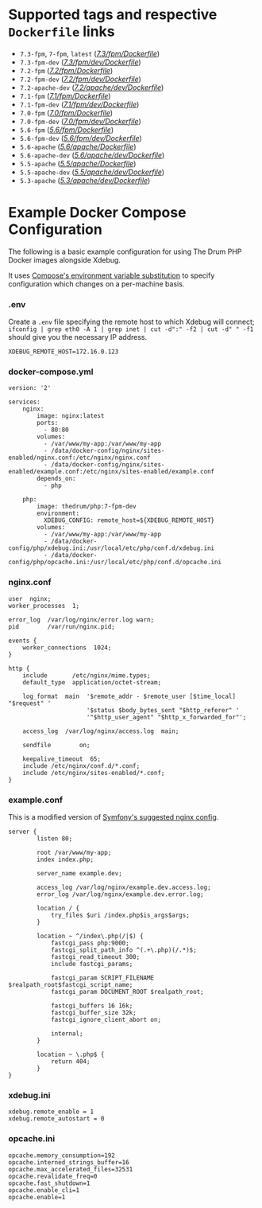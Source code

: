 # Supported tags and respective `Dockerfile` links
 - `7.3-fpm`, `7-fpm`, `latest` (*[7.3/fpm/Dockerfile](https://github.com/thedrum-developers/docker-php/blob/master/7.3/fpm/Dockerfile)*)
 - `7.3-fpm-dev` (*[7.3/fpm/dev/Dockerfile](https://github.com/thedrum-developers/docker-php/blob/master/7.3/fpm/dev/Dockerfile)*)
 - `7.2-fpm` (*[7.2/fpm/Dockerfile](https://github.com/thedrum-developers/docker-php/blob/master/7.2/fpm/Dockerfile)*)
 - `7.2-fpm-dev` (*[7.2/fpm/dev/Dockerfile](https://github.com/thedrum-developers/docker-php/blob/master/7.2/fpm/dev/Dockerfile)*)
 - `7.2-apache-dev` (*[7.2/apache/dev/Dockerfile](https://github.com/thedrum-developers/docker-php/blob/master/7.2/apache/dev/Dockerfile)*)
 - `7.1-fpm` (*[7.1/fpm/Dockerfile](https://github.com/thedrum-developers/docker-php/blob/master/7.1/fpm/Dockerfile)*)
 - `7.1-fpm-dev` (*[7.1/fpm/dev/Dockerfile](https://github.com/thedrum-developers/docker-php/blob/master/7.1/fpm/dev/Dockerfile)*)
 - `7.0-fpm` (*[7.0/fpm/Dockerfile](https://github.com/thedrum-developers/docker-php/blob/master/7.0/fpm/Dockerfile)*)
 - `7.0-fpm-dev` (*[7.0/fpm/dev/Dockerfile](https://github.com/thedrum-developers/docker-php/blob/master/7.0/fpm/dev/Dockerfile)*)
 - `5.6-fpm` (*[5.6/fpm/Dockerfile](https://github.com/thedrum-developers/docker-php/blob/master/5.6/fpm/Dockerfile)*)
 - `5.6-fpm-dev` (*[5.6/fpm/dev/Dockerfile](https://github.com/thedrum-developers/docker-php/blob/master/5.6/fpm/dev/Dockerfile)*)
 - `5.6-apache` (*[5.6/apache/Dockerfile](https://github.com/thedrum-developers/docker-php/blob/master/5.6/apache/Dockerfile)*)
 - `5.6-apache-dev` (*[5.6/apache/dev/Dockerfile](https://github.com/thedrum-developers/docker-php/blob/master/5.6/apache/dev/Dockerfile)*)
 - `5.5-apache` (*[5.5/apache/Dockerfile](https://github.com/thedrum-developers/docker-php/blob/master/5.5/apache/Dockerfile)*)
 - `5.5-apache-dev` (*[5.5/apache/dev/Dockerfile](https://github.com/thedrum-developers/docker-php/blob/master/5.5/apache/dev/Dockerfile)*)
 - `5.3-apache` (*[5.3/apache/dev/Dockerfile](https://github.com/thedrum-developers/docker-php/blob/master/5.3/apache/Dockerfile)*)

# Example Docker Compose Configuration

The following is a basic example configuration for using The Drum PHP Docker images alongside Xdebug.

It uses [Compose's environment variable substitution](https://docs.docker.com/compose/environment-variables/)
to specify configuration which changes on a per-machine basis.

### .env

Create a `.env` file specifying the remote host to which Xdebug will connect;
`ifconfig | grep eth0 -A 1 | grep inet | cut -d":" -f2 | cut -d" " -f1`
should give you the necessary IP address.

```
XDEBUG_REMOTE_HOST=172.16.0.123
```

### docker-compose.yml

```
version: '2'

services:
    nginx:
        image: nginx:latest
        ports:
          - 80:80
        volumes:
          - /var/www/my-app:/var/www/my-app
          - /data/docker-config/nginx/sites-enabled/nginx.conf:/etc/nginx/nginx.conf
          - /data/docker-config/nginx/sites-enabled/example.conf:/etc/nginx/sites-enabled/example.conf
        depends_on:
          - php

    php:
        image: thedrum/php:7-fpm-dev
        environment:
          XDEBUG_CONFIG: remote_host=${XDEBUG_REMOTE_HOST}
        volumes:
          - /var/www/my-app:/var/www/my-app
          - /data/docker-config/php/xdebug.ini:/usr/local/etc/php/conf.d/xdebug.ini
          - /data/docker-config/php/opcache.ini:/usr/local/etc/php/conf.d/opcache.ini
```

### nginx.conf

```
user  nginx;
worker_processes  1;

error_log  /var/log/nginx/error.log warn;
pid        /var/run/nginx.pid;

events {
    worker_connections  1024;
}

http {
    include       /etc/nginx/mime.types;
    default_type  application/octet-stream;

    log_format  main  '$remote_addr - $remote_user [$time_local] "$request" '
                      '$status $body_bytes_sent "$http_referer" '
                      '"$http_user_agent" "$http_x_forwarded_for"';

    access_log  /var/log/nginx/access.log  main;

    sendfile        on;

    keepalive_timeout  65;
    include /etc/nginx/conf.d/*.conf;
    include /etc/nginx/sites-enabled/*.conf;
}
```

### example.conf

This is a modified version of [Symfony's suggested nginx config](http://symfony.com/doc/current/setup/web_server_configuration.html#nginx).

```
server {
        listen 80;

        root /var/www/my-app;
        index index.php;

        server_name example.dev;

        access_log /var/log/nginx/example.dev.access.log;
        error_log /var/log/nginx/example.dev.error.log;

        location / {
            try_files $uri /index.php$is_args$args;
        }

        location ~ ^/index\.php(/|$) {
            fastcgi_pass php:9000;
            fastcgi_split_path_info ^(.+\.php)(/.*)$;
            fastcgi_read_timeout 300;
            include fastcgi_params;

            fastcgi_param SCRIPT_FILENAME $realpath_root$fastcgi_script_name;
            fastcgi_param DOCUMENT_ROOT $realpath_root;

            fastcgi_buffers 16 16k;
            fastcgi_buffer_size 32k;
            fastcgi_ignore_client_abort on;

            internal;
        }

        location ~ \.php$ {
            return 404;
        }
}

```

### xdebug.ini

```
xdebug.remote_enable = 1
xdebug.remote_autostart = 0
```

### opcache.ini

```
opcache.memory_consumption=192
opcache.interned_strings_buffer=16
opcache.max_accelerated_files=32531
opcache.revalidate_freq=0
opcache.fast_shutdown=1
opcache.enable_cli=1
opcache.enable=1
```
 
